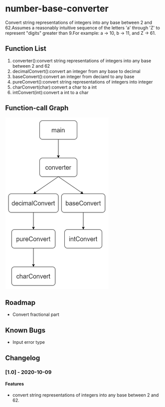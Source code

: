 # number-base-converter
Convert string representations of integers into any base between 2 and 62.Assumes a reasonably intuitive sequence of the letters 'a' through 'Z' to represent "digits" greater than 9.For example: a -> 10, b -> 11, and Z -> 61.
## Function List
1. converter():convert string representations of integers into any base between 2 and 62
1. decimalConvert():convert an integer from any base to decimal
1. baseConvert():convert an integer from deciaml to any base
1. pureConvert():convert string representations of integers into integer
1. charConvert(char):convert a char to a int
1. intConvert(int):convert a int to a char
## Function-call Graph
![image](https://github.com/tomhsu2000/number-base-converter/blob/main/function-call.png)
## Roadmap
* Convert fractional part
## Known Bugs
* Input error type
## Changelog
### [1.0] - 2020-10-09
#### Features
* convert string representations of integers into any base between 2 and 62.
